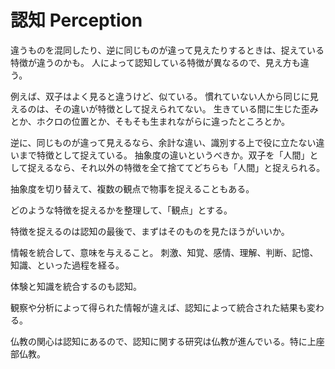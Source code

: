 # 認知 Perception

違うものを混同したり、逆に同じものが違って見えたりするときは、捉えている特徴が違うのかも。
人によって認知している特徴が異なるので、見え方も違う。

例えば、双子はよく見ると違うけど、似ている。
慣れていない人から同じに見えるのは、その違いが特徴として捉えられてない。
生きている間に生じた歪みとか、ホクロの位置とか、そもそも生まれながらに違ったところとか。

逆に、同じものが違って見えるなら、余計な違い、識別する上で役に立たない違いまで特徴として捉えている。
抽象度の違いというべきか。双子を「人間」として捉えるなら、それ以外の特徴を全て捨ててどちらも「人間」と捉えられる。

抽象度を切り替えて、複数の観点で物事を捉えることもある。

どのような特徴を捉えるかを整理して、「観点」とする。

特徴を捉えるのは認知の最後で、まずはそのものを見たほうがいいか。

情報を統合して、意味を与えること。
刺激、知覚、感情、理解、判断、記憶、知識、といった過程を経る。

体験と知識を統合するのも認知。

観察や分析によって得られた情報が違えば、認知によって統合された結果も変わる。

仏教の関心は認知にあるので、認知に関する研究は仏教が進んでいる。特に上座部仏教。
